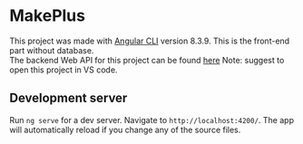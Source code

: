 # MakePlus

This project was made with [Angular CLI](https://github.com/angular/angular-cli) version 8.3.9.
This is the front-end part without database.  
The backend Web API for this project can be found [here](https://github.com/aiyuni/ProjectManagementAppWebApi)
Note: suggest to open this project in VS code.

## Development server

Run `ng serve` for a dev server. Navigate to `http://localhost:4200/`. The app will automatically reload if you change any of the source files.

